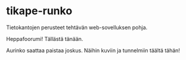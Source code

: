 ﻿# tikape-runko

Tietokantojen perusteet tehtävän web-sovelluksen pohja.

Heppafoorumi! Tällästä tänään.

Aurinko saattaa paistaa joskus. Näihin kuviin ja tunnelmiin täältä tähän!
